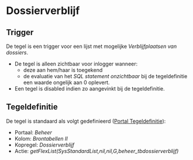 # Dossierverblijf

## Trigger

De tegel is een trigger voor een lijst met mogelijke *Verblijfplaatsen van dossiers*.

- De tegel is alleen zichtbaar voor inlogger wanneer:
  - deze aan hem/haar is toegekend
  - de evaluatie van het *SQL statement onzichtbaar* bij de tegeldefinitie een waarde ongelijk aan 0 oplevert.
- Een tegel is disabled indien zo aangevinkt bij de tegeldefinitie.

## Tegeldefinitie

De tegel is standaard als volgt gedefinieerd ([Portal Tegeldefinitie](/docs/instellen_inrichten/portaldefinitie/portal_tegel.md)):

- Portaal: *Beheer*
- Kolom: *Brontabellen II*
- Kopregel: *Dossierverblijf*
- Actie: *getFlexList(SysStandardList,nil,nil,G,beheer_tbdossierverblijf)*
